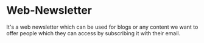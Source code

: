 # Web-Newsletter
It's a web newsletter which can be used for blogs or any content we want to offer people which they can access by subscribing it with their email.
